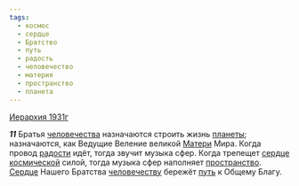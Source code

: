 ```yaml
---
tags:
  - космос
  - сердце
  - Братство
  - путь
  - радость
  - человечество
  - материя
  - пространство
  - планета
---
```


[Иерархия 1931г](https://127.0.0.1:4002/agni/1931)

___11___
Братья [человечества](../../../tags/#человечество) назначаются строить жизнь [планеты](../../../tags/#планета); назначаются, как Ведущие Веление великой [Матери](../../../tags/#материя) Мира. Когда провод [радости](../../../tags/#радость) идёт, тогда звучит музыка сфер. Когда трепещет [сердце](../../../tags/#сердце) [космической](../../../tags/#космос) силой, тогда музыка сфер наполняет [пространство](../../../tags/#пространство). [Сердце](../../../tags/#сердце) Нашего Братства [человечеству](../../../tags/#человечество) бережёт [путь](../../../tags/#путь) к Общему Благу.   

